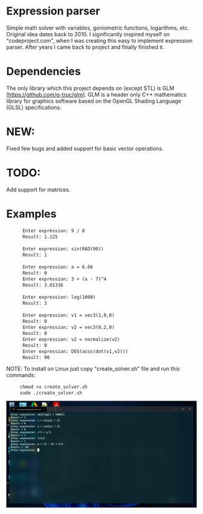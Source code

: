 # Expression parser


 Simple math solver with variables, goniometric functions, logarithms, etc. Original idea dates back to 2010. I significantly inspired myself on "codeproject.com", when I was creating this easy to implement expression parser. After years I came back to project and finally finished it. 


# Dependencies


The only library which this project depends on (except STL) is GLM [https://github.com/g-truc/glm]. GLM is a header only C++ mathematics library for graphics software based on the OpenGL Shading Language (GLSL) specifications.


 # NEW: 
 
 
 Fixed few bugs and added support for basic vector operations.
 
 
 # TODO: 
 
 
 Add support for matrices.
 
 
 # Examples
 
          Enter expression: 9 / 8
          Result: 1.125
          
          Enter expression: sin(RAD(90))
          Result: 1
          
          Enter expression: a = 6.66
          Result: 0
          Enter expression: 3 + (a - 7)^4
          Result: 3.01336
          
          Enter expression: log(1000)
          Result: 3
          
          Enter expression: v1 = vec3(1,0,0)
          Result: 0
          Enter expression: v2 = vec3(0,2,0)
          Result: 0
          Enter expression: v2 = normalize(v2)
          Result: 0
          Enter expression: DEG(acos(dot(v1,v2)))
          Result: 90
          

NOTE: To install on Linux just copy "create_solver.sh" file and run this commands:

         chmod +x create_solver.sh
         sudo ./create_solver.sh


  [![Expression input](https://github.com/eWillyo/ExpressionParser/blob/a966ae5f640ba9ece3d49580170910264f50ac47/expression_input.png?raw=true)](https://www.youtube.com/watch?v=lFQNcjrtSyo)
